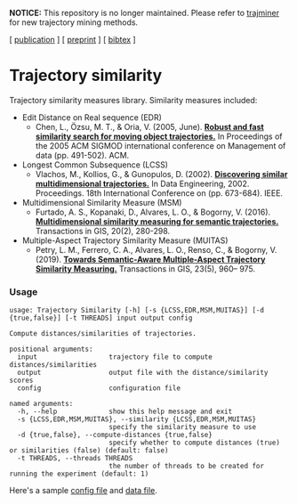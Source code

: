 **NOTICE:** This repository is no longer maintained. Please refer to [trajminer](https://github.com/trajminer/trajminer) for new trajectory mining methods.

[ [publication](https://onlinelibrary.wiley.com/doi/full/10.1111/tgis.12542) ] [ [preprint](./preprint.pdf) ] [ [bibtex](./citation.bib) ]

# Trajectory similarity

Trajectory similarity measures library. Similarity measures included:
* Edit Distance on Real sequence (EDR)
  * Chen, L., Özsu, M. T., & Oria, V. (2005, June). [**Robust and fast similarity search for moving object trajectories.**](https://dl.acm.org/citation.cfm?id=1066213) In Proceedings of the 2005 ACM SIGMOD international conference on Management of data (pp. 491-502). ACM.
* Longest Common Subsequence (LCSS)
  * Vlachos, M., Kollios, G., & Gunopulos, D. (2002). [**Discovering similar multidimensional trajectories.**](http://people.cs.aau.dk/~simas/teaching/trajectories/00994784.pdf) In Data Engineering, 2002. Proceedings. 18th International Conference on (pp. 673-684). IEEE.
* Multidimensional Similarity Measure (MSM)
  * Furtado, A. S., Kopanaki, D., Alvares, L. O., & Bogorny, V. (2016). [**Multidimensional similarity measuring for semantic trajectories.**](https://onlinelibrary.wiley.com/doi/full/10.1111/tgis.12156) Transactions in GIS, 20(2), 280-298.
* Multiple-Aspect Trajectory Similarity Measure (MUITAS)
  * Petry, L. M., Ferrero, C. A., Alvares, L. O., Renso, C., & Bogorny, V. (2019). [**Towards Semantic-Aware Multiple-Aspect Trajectory Similarity Measuring.**](https://onlinelibrary.wiley.com/doi/full/10.1111/tgis.12542) Transactions in GIS, 23(5), 960– 975.


### Usage
```
usage: Trajectory Similarity [-h] [-s {LCSS,EDR,MSM,MUITAS}] [-d {true,false}] [-t THREADS] input output config

Compute distances/similarities of trajectories.

positional arguments:
  input                  trajectory file to compute distances/similarities
  output                 output file with the distance/similarity scores
  config                 configuration file

named arguments:
  -h, --help             show this help message and exit
  -s {LCSS,EDR,MSM,MUITAS}, --similarity {LCSS,EDR,MSM,MUITAS}
                         specify the similarity measure to use
  -d {true,false}, --compute-distances {true,false}
                         specify whether to compute distances (true) or similarities (false) (default: false)
  -t THREADS, --threads THREADS
                         the number of threads to be created for running the experiment (default: 1)
```

Here's a sample [config file](sample_config.json) and [data file](sample_data.csv).
